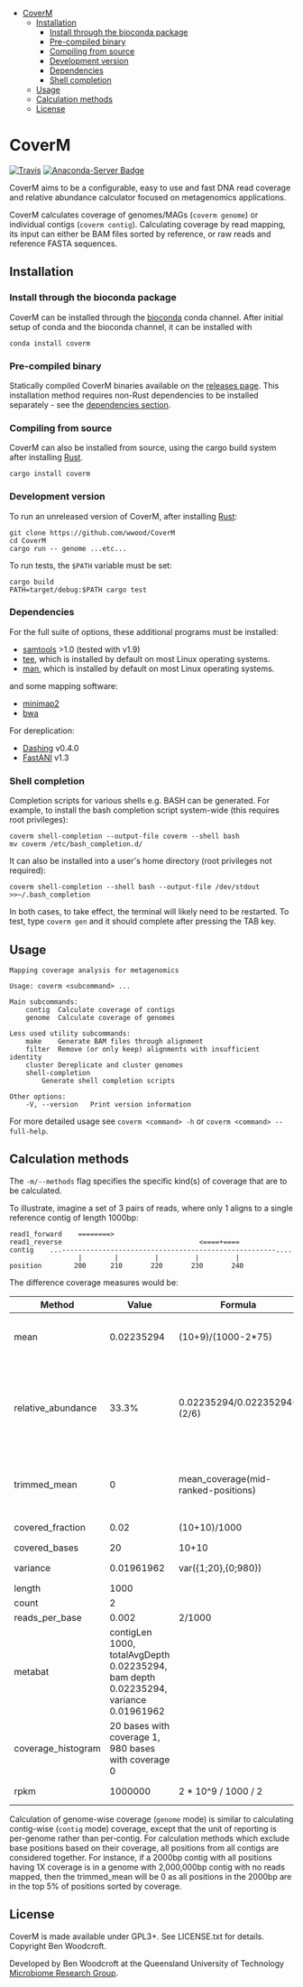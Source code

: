 - [CoverM](#coverm)
	- [Installation](#installation)
		- [Install through the bioconda package](#install-through-the-bioconda-package)
		- [Pre-compiled binary](#pre-compiled-binary)
		- [Compiling from source](#compiling-from-source)
		- [Development version](#development-version)
		- [Dependencies](#dependencies)
		- [Shell completion](#shell-completion)
	- [Usage](#usage)
	- [Calculation methods](#calculation-methods)
	- [License](#license)

# CoverM

[![Travis](https://api.travis-ci.org/wwood/CoverM.svg?branch=master)](https://travis-ci.org/wwood/CoverM) [![Anaconda-Server Badge](https://anaconda.org/bioconda/coverm/badges/installer/conda.svg)](https://conda.anaconda.org/bioconda)

CoverM aims to be a configurable, easy to use and fast DNA read coverage and
relative abundance calculator focused on metagenomics applications.

CoverM calculates coverage of genomes/MAGs (`coverm genome`) or individual
contigs (`coverm contig`). Calculating coverage by read mapping, its input can
either be BAM files sorted by reference, or raw reads and reference FASTA
sequences.

## Installation

### Install through the bioconda package

CoverM can be installed through the [bioconda](https://bioconda.github.io/user/install.html) conda channel. After initial setup of conda and the bioconda channel, it can be installed with

```
conda install coverm
```

### Pre-compiled binary

Statically compiled CoverM binaries available on the [releases page](https://github.com/wwood/CoverM/releases).
This installation method requires non-Rust dependencies to be installed separately - see the [dependencies section](#Dependencies).

### Compiling from source

CoverM can also be installed from source, using the cargo build system after
installing [Rust](https://www.rust-lang.org/).

```
cargo install coverm
```

### Development version
To run an unreleased version of CoverM, after
installing [Rust](https://www.rust-lang.org/):

```
git clone https://github.com/wwood/CoverM
cd CoverM
cargo run -- genome ...etc...
```

To run tests, the `$PATH` variable must be set:

```
cargo build
PATH=target/debug:$PATH cargo test
```

### Dependencies
For the full suite of options, these additional programs must be installed:

* [samtools](https://github.com/samtools/samtools) >1.0 (tested with v1.9)
* [tee](https://www.gnu.org/software/coreutils/), which is installed by default
  on most Linux operating systems.
* [man](http://man-db.nongnu.org/), which is installed by default on most Linux
  operating systems.

and some mapping software:
* [minimap2](https://github.com/lh3/minimap2)
* [bwa](https://github.com/lh3/bwa)

For dereplication:
* [Dashing](https://github.com/dnbaker/dashing) v0.4.0
* [FastANI](https://github.com/ParBLiSS/FastANI) v1.3

### Shell completion
Completion scripts for various shells e.g. BASH can be generated. For example, to install the bash completion script system-wide (this requires root privileges):

```
coverm shell-completion --output-file coverm --shell bash
mv coverm /etc/bash_completion.d/
```

It can also be installed into a user's home directory (root privileges not required):

```
coverm shell-completion --shell bash --output-file /dev/stdout >>~/.bash_completion
```

In both cases, to take effect, the terminal will likely need to be restarted. To test, type `coverm gen` and it should complete after pressing the TAB key.

## Usage
```
Mapping coverage analysis for metagenomics

Usage: coverm <subcommand> ...

Main subcommands:
	contig	Calculate coverage of contigs
	genome	Calculate coverage of genomes

Less used utility subcommands:
	make	Generate BAM files through alignment
	filter	Remove (or only keep) alignments with insufficient identity
	cluster	Dereplicate and cluster genomes
	shell-completion
		Generate shell completion scripts

Other options:
	-V, --version	Print version information
```

For more detailed usage see `coverm <command> -h` or `coverm <command> --full-help`.

## Calculation methods

The `-m/--methods` flag specifies the specific kind(s) of coverage that are
to be calculated.

To illustrate, imagine a set of 3 pairs of reads, where only 1 aligns to a
single reference contig of length 1000bp:

```
read1_forward    ========>
read1_reverse                                  <====+====
contig    ...-----------------------------------------------------....
                 |        |         |         |         |
position        200      210       220       230       240
```
The difference coverage measures would be:

| Method | Value | Formula | Explanation |
|--------------------|------------|-------------------------------------|------------------------------------------------------------------------------------------------------------------------------------------------------------------------------------------------------------------------------------------------------------------------|
| mean | 0.02235294 | (10+9)/(1000-2*75) | The two reads have 10 and 9 bases aligned exactly, averaged over 1000-2*75 bp (length of contig minus 75bp from each end). |
| relative_abundance | 33.3% | 0.02235294/0.02235294*(2/6) | If the contig is considered a genome, then its mean coverage is 0.02235294. There is a total of 0.02235294 mean coverage across all genomes, and 2 out of 6 reads (1 out of 3 pairs) map. This coverage calculation is only available in 'genome' mode. |
| trimmed_mean | 0 | mean_coverage(mid-ranked-positions) | After removing the 5% of bases with highest coverage and 5% of bases with lowest coverage, all remaining positions have coverage 0. |
| covered_fraction | 0.02 | (10+10)/1000 | 20 bases are covered by any read, out of 1000bp. |
| covered_bases | 20 | 10+10 | 20 bases are covered. |
| variance | 0.01961962 | var({1;20},{0;980}) | Variance is calculated as the sample variance. |
| length | 1000 |  | The contig's length is 1000bp. |
| count | 2 |  | 2 reads are mapped. |
| reads_per_base | 0.002 | 2/1000 | 2 reads are mapped over 1000bp. |
| metabat | contigLen 1000, totalAvgDepth 0.02235294, bam depth 0.02235294, variance 0.01961962 | | Reproduction of the [MetaBAT](https://bitbucket.org/berkeleylab/metabat) 'jgi_summarize_bam_contig_depths' tool output, producing [identical output](https://bitbucket.org/berkeleylab/metabat/issues/48/jgi_summarize_bam_contig_depths-coverage). |
| coverage_histogram | 20 bases with coverage 1, 980 bases with coverage 0 | | The number of positions with each different coverage are tallied. |
| rpkm | 1000000 | 2 * 10^9 / 1000 / 2 | Calculation here assumes no other reads map to other contigs. |

Calculation of genome-wise coverage (`genome` mode) is similar to calculating
contig-wise (`contig` mode) coverage, except that the unit of reporting is
per-genome rather than per-contig. For calculation methods which exclude base
positions based on their coverage, all positions from all contigs are considered
together. For instance, if a 2000bp contig with all positions having 1X coverage
is in a genome with 2,000,000bp contig with no reads mapped, then the
trimmed_mean will be 0 as all positions in the 2000bp are in the top 5% of
positions sorted by coverage.

## License

CoverM is made available under GPL3+. See LICENSE.txt for details. Copyright Ben
Woodcroft.

Developed by Ben Woodcroft at the Queensland University of Technology [Microbiome Research Group](https://www.qut.edu.au/news?id=159549).
